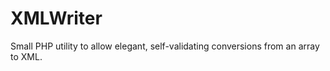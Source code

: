 XMLWriter
=========

Small PHP utility to allow elegant, self-validating conversions from an array to XML. 

